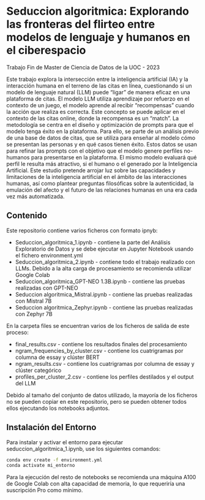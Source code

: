 # Seduccion algoritmica: Explorando las fronteras del flirteo entre modelos de lenguaje y humanos en el ciberespacio
Trabajo Fin de Master de Ciencia de Datos de la UOC - 2023

Este trabajo explora la intersección entre la inteligencia artificial (IA) y la interacción
humana en el terreno de las citas en línea, cuestionando si un modelo de lenguaje
natural (LLM) puede “ligar” de manera eficaz en una plataforma de citas. El modelo
LLM utiliza aprendizaje por refuerzo en el contexto de un juego, el modelo aprende
al recibir “recompensas” cuando la acción que realiza es correcta. Este concepto se
puede aplicar en el contexto de las citas online, donde la recompensa es un “match”.
La metodología se centra en el diseño y optimización de prompts para que el modelo
tenga éxito en la plataforma. Para ello, se parte de un análisis previo de una base de
datos de citas, que se utiliza para enseñar al modelo cómo se presentan las personas
y en qué casos tienen éxito. Estos datos se usan para refinar las prompts con el
objetivo que el modelo genere perfiles no-humanos para presentarse en la
plataforma. El mismo modelo evaluará qué perfil le resulta más atractivo, si el humano
o el generado por la Inteligencia Artificial. Este estudio pretende arrojar luz sobre las
capacidades y limitaciones de la inteligencia artificial en el ámbito de las interacciones
humanas, así como plantear preguntas filosóficas sobre la autenticidad, la emulación
del afecto y el futuro de las relaciones humanas en una era cada vez más
automatizada.

## Contenido

Este repositorio contiene varios ficheros con formato ipnyb:

* Seduccion_algoritmica_1.ipynb - contiene la parte del Análisis Exploratorio de Datos y se debe ejecutar en Jupyter Notebook usando el fichero environment.yml
* Seduccion_algoritmica_2.ipynb - contiene todo el trabajo realizado con LLMs. Debido a la alta carga de procesamiento se recomienda utilizar Google Colab
* Seduccion_algoritmica_GPT-NEO 1.3B.ipynb - contiene las pruebas realizadas con GPT-NEO
* Seduccion algoritmica_Mistral.ipynb - contiene las pruebas realizadas con Mistral 7B
* Seduccion algoritmica_Zephyr.ipynb - contiene las pruebas realizadas con Zephyr 7B

En la carpeta files se encuentran varios de los ficheros de salida de este proceso:

* final_results.csv - contiene los resultados finales del procesamiento
* ngram_frequencies_by_cluster.csv - contiene los cuatrigramas por columna de essay y clúster BERT
* ngram_results.csv - contiene los cuatrigramas por columna de essay y clúster categórico
* profiles_per_cluster_2.csv - contiene los perfiles destilados y el output del LLM

Debido al tamaño del conjunto de datos utilizado, la mayoría de los ficheros no se pueden copiar en este repositorio, pero se pueden obtener todos ellos ejecutando los notebooks adjuntos.

## Instalación del Entorno
Para instalar y activar el entorno para ejecutar seduccion_algoritmica_1.ipynb, use los siguientes comandos:

```bash
conda env create -f environment.yml
conda activate mi_entorno
```
Para la ejecución del resto de notebooks se recomienda una máquina A100 de Google Colab con alta capacidad de memoria, lo que requeriría una suscripción Pro como mínimo.
